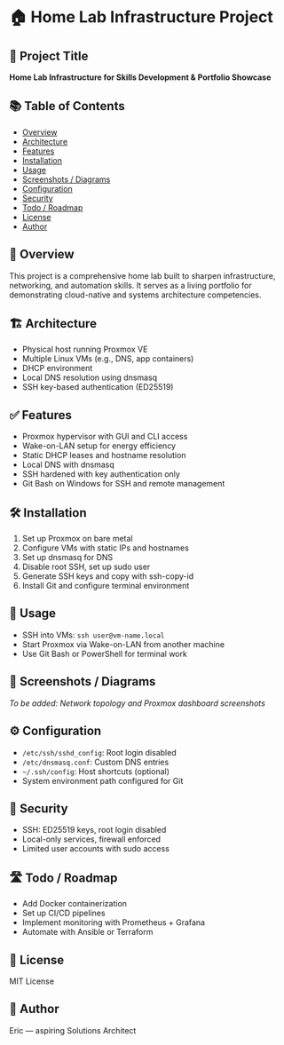 # 🏠 Home Lab Infrastructure Project

## 📌 Project Title

**Home Lab Infrastructure for Skills Development & Portfolio Showcase**

## 📚 Table of Contents

- [Overview](#overview)
- [Architecture](#architecture)
- [Features](#features)
- [Installation](#installation)
- [Usage](#usage)
- [Screenshots / Diagrams](#screenshots--diagrams)
- [Configuration](#configuration)
- [Security](#security)
- [Todo / Roadmap](#todo--roadmap)
- [License](#license)
- [Author](#author)

## 🧩 Overview

This project is a comprehensive home lab built to sharpen infrastructure, networking, and automation skills. It serves as a living portfolio for demonstrating cloud-native and systems architecture competencies.

## 🏗️ Architecture

- Physical host running Proxmox VE
- Multiple Linux VMs (e.g., DNS, app containers)
- DHCP environment
- Local DNS resolution using dnsmasq
- SSH key-based authentication (ED25519)

## ✅ Features

- Proxmox hypervisor with GUI and CLI access
- Wake-on-LAN setup for energy efficiency
- Static DHCP leases and hostname resolution
- Local DNS with dnsmasq
- SSH hardened with key authentication only
- Git Bash on Windows for SSH and remote management

## 🛠️ Installation

1. Set up Proxmox on bare metal
2. Configure VMs with static IPs and hostnames
3. Set up dnsmasq for DNS
4. Disable root SSH, set up sudo user
5. Generate SSH keys and copy with ssh-copy-id
6. Install Git and configure terminal environment

## 🚀 Usage

- SSH into VMs: `ssh user@vm-name.local`
- Start Proxmox via Wake-on-LAN from another machine
- Use Git Bash or PowerShell for terminal work

## 📸 Screenshots / Diagrams

_To be added: Network topology and Proxmox dashboard screenshots_

## ⚙️ Configuration

- `/etc/ssh/sshd_config`: Root login disabled
- `/etc/dnsmasq.conf`: Custom DNS entries
- `~/.ssh/config`: Host shortcuts (optional)
- System environment path configured for Git

## 🔐 Security

- SSH: ED25519 keys, root login disabled
- Local-only services, firewall enforced
- Limited user accounts with sudo access

## 🛣️ Todo / Roadmap

- Add Docker containerization
- Set up CI/CD pipelines
- Implement monitoring with Prometheus + Grafana
- Automate with Ansible or Terraform

## 📄 License

MIT License

## 👤 Author

Eric — aspiring Solutions Architect
